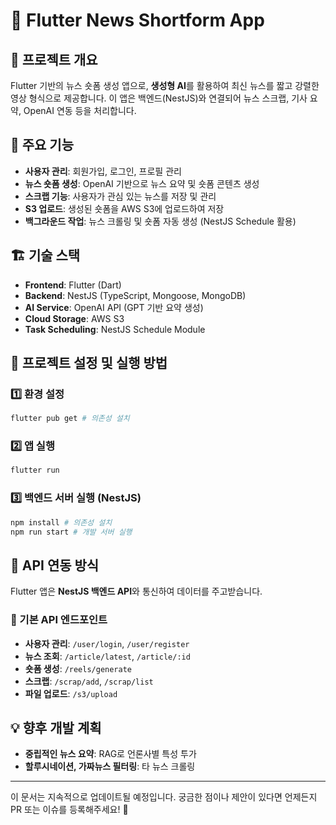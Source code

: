 # 📱 Flutter News Shortform App

## 📝 프로젝트 개요
Flutter 기반의 뉴스 숏폼 생성 앱으로, **생성형 AI**를 활용하여 최신 뉴스를 짧고 강렬한 영상 형식으로 제공합니다.
이 앱은 백엔드(NestJS)와 연결되어 뉴스 스크랩, 기사 요약, OpenAI 연동 등을 처리합니다.

## 🚀 주요 기능
- **사용자 관리**: 회원가입, 로그인, 프로필 관리
- **뉴스 숏폼 생성**: OpenAI 기반으로 뉴스 요약 및 숏폼 콘텐츠 생성
- **스크랩 기능**: 사용자가 관심 있는 뉴스를 저장 및 관리
- **S3 업로드**: 생성된 숏폼을 AWS S3에 업로드하여 저장
- **백그라운드 작업**: 뉴스 크롤링 및 숏폼 자동 생성 (NestJS Schedule 활용)

## 🏗️ 기술 스택
- **Frontend**: Flutter (Dart)
- **Backend**: NestJS (TypeScript, Mongoose, MongoDB)
- **AI Service**: OpenAI API (GPT 기반 요약 생성)
- **Cloud Storage**: AWS S3
- **Task Scheduling**: NestJS Schedule Module

## 🔧 프로젝트 설정 및 실행 방법

### 1️⃣ 환경 설정
```bash
flutter pub get # 의존성 설치
```

### 2️⃣ 앱 실행
```bash
flutter run
```

### 3️⃣ 백엔드 서버 실행 (NestJS)
```bash
npm install # 의존성 설치
npm run start # 개발 서버 실행
```

## 🔗 API 연동 방식
Flutter 앱은 **NestJS 백엔드 API**와 통신하여 데이터를 주고받습니다.

### 📌 기본 API 엔드포인트
- **사용자 관리**: `/user/login`, `/user/register`
- **뉴스 조회**: `/article/latest`, `/article/:id`
- **숏폼 생성**: `/reels/generate`
- **스크랩**: `/scrap/add`, `/scrap/list`
- **파일 업로드**: `/s3/upload`

## 💡 향후 개발 계획
- **중립적인 뉴스 요약**: RAG로 언론사별 특성 투가
- **할루시네이션, 가짜뉴스 필터링**: 타 뉴스 크롤링

---

이 문서는 지속적으로 업데이트될 예정입니다.
궁금한 점이나 제안이 있다면 언제든지 PR 또는 이슈를 등록해주세요! 🙌

